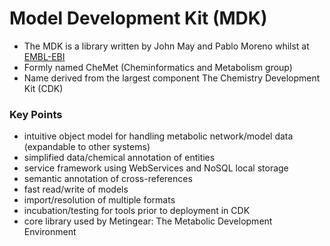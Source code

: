 # Model Development Kit (MDK)

* The MDK is a library written by John May and Pablo Moreno whilst at [EMBL-EBI](http://www.ebi.ac.uk)
* Formly named CheMet (Cheminformatics and Metabolism group)
* Name derived from the largest component The Chemistry Development Kit (CDK)

### Key Points
*    intuitive object model for handling metabolic network/model data (expandable to other systems)
*    simplified data/chemical annotation of entities
*    service framework using WebServices and NoSQL local storage
*    semantic annotation of cross-references
*    fast read/write of models
*    import/resolution of multiple formats
*    incubation/testing for tools prior to deployment in CDK
*    core library used by Metingear: The Metabolic Development Environment


